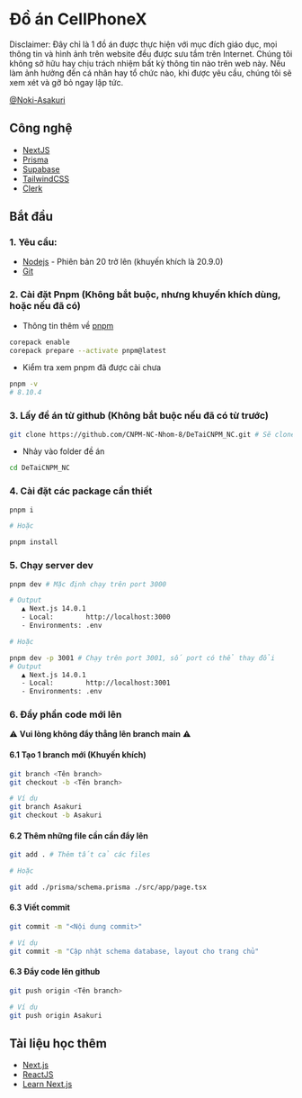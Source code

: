 # Đồ án CellPhoneX

Disclaimer: Đây chỉ là 1 đồ án được thực hiện với mục đích giáo dục, mọi thông tin và hình ảnh trên website đều được sưu tầm trên Internet. Chúng tôi không sở hữu hay chịu trách nhiệm bất kỳ thông tin nào trên web này. Nếu làm ảnh hưởng đến cá nhân hay tổ chức nào, khi được yêu cầu, chúng tôi sẽ xem xét và gỡ bỏ ngay lập tức.

[@Noki-Asakuri](mailto:phungtanphat23@gmail.com)

## Công nghệ

-   [NextJS](https://nextjs.org/)
-   [Prisma](https://www.prisma.io/)
-   [Supabase](https://supabase.com/)
-   [TailwindCSS](https://tailwindcss.com/)
-   [Clerk](https://clerk.com/)

## Bắt đầu

### 1. Yêu cầu:

-   [Nodejs](https://nodejs.org/en) - Phiên bản 20 trở lên (khuyến khích là 20.9.0)
-   [Git](https://git-scm.com/)

### 2. Cài đặt Pnpm (Không bắt buộc, nhưng khuyến khích dùng, hoặc nếu đã có)

-   Thông tin thêm về [pnpm](https://pnpm.io/)

```bash
corepack enable
corepack prepare --activate pnpm@latest
```

-   Kiểm tra xem pnpm đã được cài chưa

```bash
pnpm -v
# 8.10.4
```

### 3. Lấy đề án từ github (Không bắt buộc nếu đã có từ trước)

```bash
git clone https://github.com/CNPM-NC-Nhom-8/DeTaiCNPM_NC.git # Sẽ clone về trong folder DeTaiCNPM_NC
```

-   Nhảy vào folder đề án

```bash
cd DeTaiCNPM_NC
```

### 4. Cài đặt các package cần thiết

```bash
pnpm i

# Hoặc

pnpm install
```

### 5. Chạy server dev

```bash
pnpm dev # Mặc định chạy trên port 3000

# Output
   ▲ Next.js 14.0.1
   - Local:        http://localhost:3000
   - Environments: .env

# Hoặc

pnpm dev -p 3001 # Chạy trên port 3001, số port có thể thay đổi
# Output
   ▲ Next.js 14.0.1
   - Local:        http://localhost:3001
   - Environments: .env

```

### 6. Đẩy phần code mới lên

⚠ **Vui lòng không đẩy thẳng lên branch main** ⚠

#### 6.1 Tạo 1 branch mới (Khuyến khích)

```bash
git branch <Tên branch>
git checkout -b <Tên branch>

# Ví dụ
git branch Asakuri
git checkout -b Asakuri
```

#### 6.2 Thêm những file cần cần đẩy lên

```bash
git add . # Thêm tất cả các files

# Hoặc

git add ./prisma/schema.prisma ./src/app/page.tsx
```

#### 6.3 Viết commit

```bash
git commit -m "<Nội dung commit>"

# Ví dụ
git commit -m "Cập nhật schema database, layout cho trang chủ"
```

#### 6.3 Đẩy code lên github

```bash
git push origin <Tên branch>

# Ví dụ
git push origin Asakuri
```

## Tài liệu học thêm

-   [Next.js](https://nextjs.org/docs)
-   [ReactJS](https://react.dev/)
-   [Learn Next.js](https://nextjs.org/learn)
